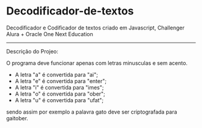 # Decodificador-de-textos
Decodificador e Codificador de textos criado em Javascript, Challenger Alura + Oracle One Next Education

------------------------------------------------------------------------------------------------------------

Descrição do Projeo:

O programa deve funcionar apenas com letras minusculas e sem acento.

- A letra "a" é convertida para "ai";
- A letra "e" é convertida para "enter";
- A letra "i" é convertida para "imes";
- A letra "o" é convertida para "ober";
- A letra "u" é convertida para "ufat";

sendo assim por exemplo a palavra gato deve ser criptografada para gaitober.
